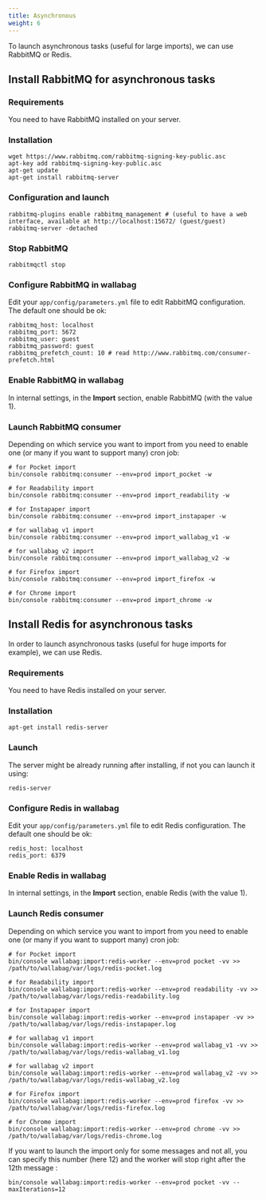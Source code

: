 ```yaml
---
title: Asynchronous
weight: 6
---
```


To launch asynchronous tasks (useful for large imports), we can use RabbitMQ or Redis.

## Install RabbitMQ for asynchronous tasks

### Requirements

You need to have RabbitMQ installed on your server.

### Installation

```
wget https://www.rabbitmq.com/rabbitmq-signing-key-public.asc
apt-key add rabbitmq-signing-key-public.asc
apt-get update
apt-get install rabbitmq-server
```

### Configuration and launch

```
rabbitmq-plugins enable rabbitmq_management # (useful to have a web interface, available at http://localhost:15672/ (guest/guest)
rabbitmq-server -detached
```

### Stop RabbitMQ

```
rabbitmqctl stop
```

### Configure RabbitMQ in wallabag

Edit your `app/config/parameters.yml` file to edit RabbitMQ
configuration. The default one should be ok:

```
rabbitmq_host: localhost
rabbitmq_port: 5672
rabbitmq_user: guest
rabbitmq_password: guest
rabbitmq_prefetch_count: 10 # read http://www.rabbitmq.com/consumer-prefetch.html
```

### Enable RabbitMQ in wallabag

In internal settings, in the **Import** section, enable RabbitMQ (with
the value 1).

### Launch RabbitMQ consumer

Depending on which service you want to import from you need to enable
one (or many if you want to support many) cron job:

```
# for Pocket import
bin/console rabbitmq:consumer --env=prod import_pocket -w

# for Readability import
bin/console rabbitmq:consumer --env=prod import_readability -w

# for Instapaper import
bin/console rabbitmq:consumer --env=prod import_instapaper -w

# for wallabag v1 import
bin/console rabbitmq:consumer --env=prod import_wallabag_v1 -w

# for wallabag v2 import
bin/console rabbitmq:consumer --env=prod import_wallabag_v2 -w

# for Firefox import
bin/console rabbitmq:consumer --env=prod import_firefox -w

# for Chrome import
bin/console rabbitmq:consumer --env=prod import_chrome -w
```

Install Redis for asynchronous tasks
------------------------------------

In order to launch asynchronous tasks (useful for huge imports for
example), we can use Redis.

### Requirements

You need to have Redis installed on your server.

### Installation

```
apt-get install redis-server
```

### Launch

The server might be already running after installing, if not you can
launch it using:

```
redis-server
```

### Configure Redis in wallabag

Edit your `app/config/parameters.yml` file to edit Redis configuration.
The default one should be ok:

```
redis_host: localhost
redis_port: 6379
```

### Enable Redis in wallabag

In internal settings, in the **Import** section, enable Redis (with the
value 1).

### Launch Redis consumer

Depending on which service you want to import from you need to enable
one (or many if you want to support many) cron job:

```
# for Pocket import
bin/console wallabag:import:redis-worker --env=prod pocket -vv >> /path/to/wallabag/var/logs/redis-pocket.log

# for Readability import
bin/console wallabag:import:redis-worker --env=prod readability -vv >> /path/to/wallabag/var/logs/redis-readability.log

# for Instapaper import
bin/console wallabag:import:redis-worker --env=prod instapaper -vv >> /path/to/wallabag/var/logs/redis-instapaper.log

# for wallabag v1 import
bin/console wallabag:import:redis-worker --env=prod wallabag_v1 -vv >> /path/to/wallabag/var/logs/redis-wallabag_v1.log

# for wallabag v2 import
bin/console wallabag:import:redis-worker --env=prod wallabag_v2 -vv >> /path/to/wallabag/var/logs/redis-wallabag_v2.log

# for Firefox import
bin/console wallabag:import:redis-worker --env=prod firefox -vv >> /path/to/wallabag/var/logs/redis-firefox.log

# for Chrome import
bin/console wallabag:import:redis-worker --env=prod chrome -vv >> /path/to/wallabag/var/logs/redis-chrome.log
```

If you want to launch the import only for some messages and not all, you
can specify this number (here 12) and the worker will stop right after
the 12th message :

```
bin/console wallabag:import:redis-worker --env=prod pocket -vv --maxIterations=12
```
